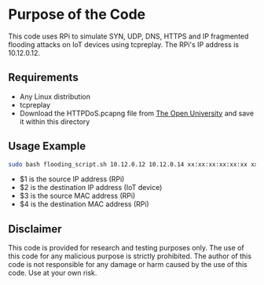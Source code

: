 # Purpose of the Code

This code uses RPi to simulate SYN, UDP, DNS, HTTPS and IP fragmented flooding attacks on IoT devices using tcpreplay. The RPi's IP address is 10.12.0.12. 

## Requirements

- Any Linux distribution
- tcpreplay
- Download the HTTPDoS.pcapng file from [The Open University](https://ordo.open.ac.uk/articles/dataset/HTTP_DoS_Dataset_in_PCAP_format_for_Wireshark/17206289) and save it within this directory

## Usage Example

```bash
sudo bash flooding_script.sh 10.12.0.12 10.12.0.14 xx:xx:xx:xx:xx:xx xx:xx:xx:xx:xx:xx
```

- $1 is the source IP address (RPi)
- $2 is the destination IP address (IoT device)
- $3 is the source MAC address (RPi)
- $4 is the destination MAC address (RPi)

## Disclaimer

This code is provided for research and testing purposes only. The use of this code for any malicious purpose is strictly prohibited. The author of this code is not responsible for any damage or harm caused by the use of this code. Use at your own risk.